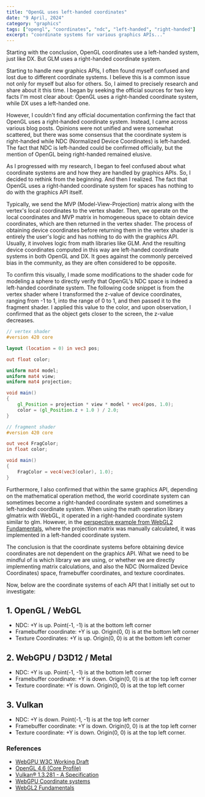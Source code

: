 ```yaml
---
title: "OpenGL uses left-handed coordinates"
date: "9 April, 2024"
category: "graphics"
tags: ["opengl", "coordinates", "ndc", "left-handed", "right-handed"]
excerpt: "coordinate systems for various graphics APIs..."
---
```


Starting with the conclusion, OpenGL coordinates use a left-handed system, just like DX. But GLM uses a right-handed coordinate system.

Starting to handle new graphics APIs, I often found myself confused and lost due to different coordinate systems. I believe this is a common issue not only for myself but also for others. So, I aimed to precisely research and share about it this time. I began by seeking the official sources for two key facts I'm most clear about: OpenGL uses a right-handed coordinate system, while DX uses a left-handed one.

However, I couldn't find any official documentation confirming the fact that OpenGL uses a right-handed coordinate system. Instead, I came across various blog posts. Opinions were not unified and were somewhat scattered, but there was some consensus that the coordinate system is right-handed while NDC (Normalized Device Coordinates) is left-handed. The fact that NDC is left-handed could be confirmed officially, but the mention of OpenGL being right-handed remained elusive.

As I progressed with my research, I began to feel confused about what coordinate systems are and how they are handled by graphics APIs. So, I decided to rethink from the beginning. And then I realized. The fact that OpenGL uses a right-handed coordinate system for spaces has nothing to do with the graphics API itself.

Typically, we send the MVP (Model-View-Projection) matrix along with the vertex's local coordinates to the vertex shader. Then, we operate on the local coordinates and MVP matrix in homogeneous space to obtain device coordinates, which are then returned in the vertex shader. The process of obtaining device coordinates before returning them in the vertex shader is entirely the user's logic and has nothing to do with the graphics API. Usually, it involves logic from math libraries like GLM. And the resulting device coordinates computed in this way are left-handed coordinate systems in both OpenGL and DX. It goes against the commonly perceived bias in the community, as they are often considered to be opposite.

To confirm this visually, I made some modifications to the shader code for modeling a sphere to directly verify that OpenGL's NDC space is indeed a left-handed coordinate system. The following code snippet is from the vertex shader where I transformed the z-value of device coordinates, ranging from -1 to 1, into the range of 0 to 1, and then passed it to the fragment shader. I applied this value to the color, and upon observation, I confirmed that as the object gets closer to the screen, the z-value decreases.

```glsl
// vertex shader
#version 420 core

layout (location = 0) in vec3 pos;

out float color;

uniform	mat4 model;
uniform	mat4 view;
uniform	mat4 projection;

void main()
{
	gl_Position = projection * view * model * vec4(pos, 1.0);
	color = (gl_Position.z + 1.0 ) / 2.0;
}

// fragment shader
#version 420 core

out vec4 FragColor;
in float color;

void main()
{
    FragColor = vec4(vec3(color), 1.0);
}
```

Furthermore, I also confirmed that within the same graphics API, depending on the mathematical operation method, the world coordinate system can sometimes become a right-handed coordinate system and sometimes a left-handed coordinate system. When using the math operation library glmatrix with WebGL, it operated in a right-handed coordinate system similar to glm. However, in the [perspective example from WebGL2 Fundamentals](https://webgl2fundamentals.org/webgl/lessons/webgl-3d-perspective.html), where the projection matrix was manually calculated, it was implemented in a left-handed coordinate system.

The conclusion is that the coordinate systems before obtaining device coordinates are not dependent on the graphics API. What we need to be mindful of is which library we are using, or whether we are directly implementing matrix calculations, and also the NDC (Normalized Device Coordinates) space, framebuffer coordinates, and texture coordinates.

Now, below are the coordinate systems of each API that I initially set out to investigate:

## 1. OpenGL / WebGL

- NDC: +Y is up. Point(-1, -1) is at the bottom left corner
- Framebuffer coordinate: +Y is up. Origin(0, 0) is at the bottom left corner
- Texture Coordinates: +Y is up. Origin(0, 0) is at the bottom left corner

## 2. WebGPU / D3D12 / Metal

- NDC: +Y is up. Point(-1, -1) is at the bottom left corner
- Framebuffer coordinate: +Y is down. Origin(0, 0) is at the top left corner
- Texture coordinate: +Y is down. Origin(0, 0) is at the top left corner

## 3. Vulkan

- NDC: +Y is down. Point(-1, -1) is at the top left corner
- Framebuffer coordinate: +Y is down. Origin(0, 0) is at the top left corner
- Texture coordinate: +Y is down. Origin(0, 0) is at the top left corner.

### References

- [WebGPU W3C Working Draft](https://www.w3.org/TR/webgpu)
- [OpenGL 4.6 (Core Profile)](https://registry.khronos.org/OpenGL/specs/gl/glspec46.core.pdf)
- [Vulkan® 1.3.281 - A Specification](https://registry.khronos.org/vulkan/specs/1.3/html/chap24.html)
- [WebGPU Coordinate systems](https://github.com/gpuweb/gpuweb/issues/416)
- [WebGL2 Fundamentals](https://webgl2fundamentals.org/webgl/lessons/webgl-3d-perspective.html)
